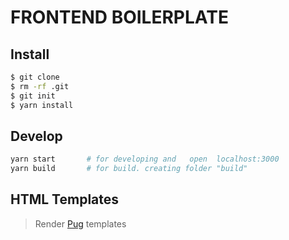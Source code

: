 # FRONTEND BOILERPLATE

## Install
```sh
$ git clone 
$ rm -rf .git
$ git init
$ yarn install
```

## Develop
```sh
yarn start       # for developing and   open  localhost:3000
yarn build       # for build. creating folder "build"
```

## HTML Templates 

> Render [Pug](https://pugjs.org/api/getting-started.html) templates
